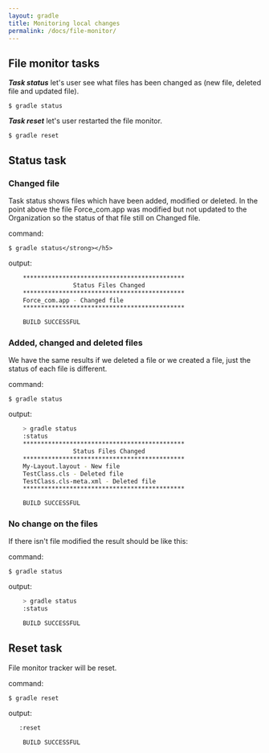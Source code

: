 ```yaml
---
layout: gradle
title: Monitoring local changes
permalink: /docs/file-monitor/
---
```

## File monitor tasks

***Task status*** let's user see what files has been changed as (new file, deleted file and updated file).

	$ gradle status

***Task reset*** let's user restarted the file monitor.

	$ gradle reset

## Status task

### Changed file

Task status shows files which have been added, modified or deleted. In the point above the file Force_com.app was modified but not updated to the Organization so the status of that file still on Changed file.

command:

	$ gradle status</strong></h5>

output:

```bash
    *********************************************
                  Status Files Changed
    *********************************************
    Force_com.app - Changed file
    *********************************************

    BUILD SUCCESSFUL
```

### Added, changed and deleted files

We have the same results if we deleted a file or we created a file, just the status of each file is different.

command:

	$ gradle status

output:

```bash
    > gradle status
    :status
    *********************************************
                  Status Files Changed
    *********************************************
    My-Layout.layout - New file
    TestClass.cls - Deleted file
    TestClass.cls-meta.xml - Deleted file
    *********************************************

    BUILD SUCCESSFUL
```

### No change on the files

If there isn't file modified the result should be like this:

command:

	$ gradle status

output:

```bash
    > gradle status
    :status

    BUILD SUCCESSFUL
```

## Reset task

File monitor tracker will be reset.

command:

	$ gradle reset

output:

```bash
   :reset

    BUILD SUCCESSFUL
```
